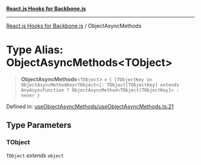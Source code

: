 [**React.js Hooks for Backbone.js**](../README.md)

***

[React.js Hooks for Backbone.js](../README.md) / ObjectAsyncMethods

# Type Alias: ObjectAsyncMethods\<TObject\>

> **ObjectAsyncMethods**\<`TObject`\> = `{ [TObjectKey in ObjectAsyncMethodKey<TObject>]: TObject[TObjectKey] extends AnyAsyncFunction ? ObjectAsyncMethod<TObject[TObjectKey]> : never }`

Defined in: [useObjectAsyncMethods/useObjectAsyncMethods.ts:21](https://github.com/VitorLuizC/react-hooks-for-backbone/blob/974b445f407913593ca526d1771534f66ee4519c/src/useObjectAsyncMethods/useObjectAsyncMethods.ts#L21)

## Type Parameters

### TObject

`TObject` *extends* `object`
